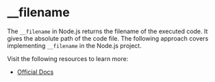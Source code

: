 # __filename

The `__filename` in Node.js returns the filename of the executed code. It gives the absolute path of the code file. The following approach covers implementing `__filename` in the Node.js project.

Visit the following resources to learn more:

- [Official Docs](https://nodejs.org/docs/latest/api/modules.html#__filename)